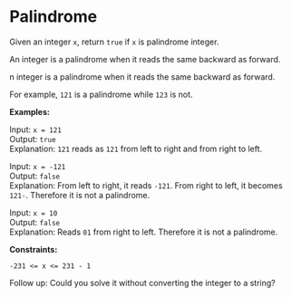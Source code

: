 # Palindrome

Given an integer ```x```, return ```true``` if ```x``` is palindrome integer.

An integer is a palindrome when it reads the same backward as forward.


n integer is a palindrome when it reads the same backward as forward.

For example, ```121``` is a palindrome while ```123``` is not.

**Examples:** 

Input: ```x = 121```\
Output: ```true```\
Explanation: ```121``` reads as ```121``` from left to right and from right to left.

Input: ```x = -121```\
Output: ```false```\
Explanation: From left to right, it reads ```-121```. From right to left, it becomes ```121-```. Therefore it is not a palindrome.

Input: ```x = 10```\
Output: ```false```\
Explanation: Reads ```01``` from right to left. Therefore it is not a palindrome.
 

**Constraints:**

```-231 <= x <= 231 - 1```
 
Follow up: Could you solve it without converting the integer to a string?


